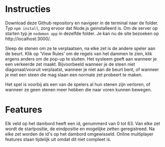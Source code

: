 # Instructies

Download deze Github repository en navigeer in de terminal naar de folder. Typ `npm install`, zorg ervoor dat Node.js geinstalleerd is. Om de server op starten typ je `nodemon app` in dezelfde folder. Je kan nu de site bezoeken op http://localhost:3000/. 

Sleep de stenen om ze te verplaatsen, na elke zet is de andere speler aan de beurt. Klik op 'View Rules' om de regels van het dammen te zien, klik ergens anders om de pop-up te sluiten. Het systeem geeft aan wanneer je een verkeerde zet maakt. Bijvoorbeeld wanneer je de steen niet diagonaal/vooruit verplaatst, wanneer je niet aan de beurt bent, of wanneer je met een steen die mag slaan een normale zet probeert te maken. 

Het spel is voorbij als een van de spelers al hun stenen zijn verloren, of wanneer ze geen stenen meer hebben die naar voren kunnen bewegen.

# Features

Elk veld op het dambord heeft een id, genummerd van 0 tot 63. Van elke zet wordt de startpositie, de eindpositie en mogelijke zetten geregistreed. Na elke zet worden de id's op het dambord omgewisseld. Online multiplayer features staan tijdelijk uit omdat dit niet compleet is.
